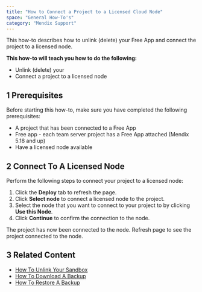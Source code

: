 ```yaml
---
title: "How to Connect a Project to a Licensed Cloud Node"
space: "General How-To's"
category: "Mendix Support"
---
```


This how-to describes how to unlink (delete) your Free App and connect the project to a licensed node.

**This how-to will teach you how to do the following:**

*   Unlink (delete) your
*   Connect a project to a licensed node

## 1 Prerequisites

Before starting this how-to, make sure you have completed the following prerequisites:

*   A project that has been connected to a Free App
*   Free app - each team server project has a Free App attached (Mendix 5.18 and up)
*   Have a licensed node available

## 2 Connect To A Licensed Node
Perform the following steps to connect your project to a licensed node:

1.  Click the **Deploy** tab to refresh the page.
2.  Click **Select node** to connect a licensed node to the project.
3.  Select the node that you want to connect to your project to by clicking **Use this Node**.
4.  Click **Continue** to confirm the connection to the node.

The project has now been connected to the node. Refresh page to see the project connected to the node.

## 3 Related Content
*   [How To Unlink Your Sandbox](how-to-unlink-your-sandbox)
*   [How To Download A Backup](how-to-download-a-backup)
*   [How To Restore A Backup](how-to-restore-a-backup)
